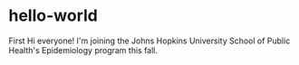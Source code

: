 # hello-world
First
Hi everyone!
I'm joining the Johns Hopkins University School of Public Health's Epidemiology program this fall.
